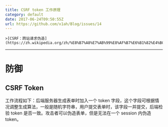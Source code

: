 ```yaml
---  
title: CSRF token 工作原理  
category: default  
date: 2017-06-24T09:50:55Z   
url: https://github.com/x1ah/Blog/issues/14  
---
```


    >[CSRF：跨站请求伪造](https://zh.wikipedia.org/zh/%E8%B7%A8%E7%AB%99%E8%AF%B7%E6%B1%82%E4%BC%AA%E9%80%A0)

--------

# 防御
## CSRF Token
工作流程如下：后端服务器生成表单时加入一个 token 字段，这个字段可根据情况调整生成算法，一般是随机字符串，用户提交表单时，该字段一并提交，后端检验 token 是否一致。攻击者可以伪造表单，但是无法在一个 session 内伪造 token。